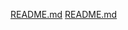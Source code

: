 [README.md](https://github.com/gainjil/ITE18/files/11707713/README.md)
[README.md](https://github.com/gainjil/ITE18/files/11707716/README.md)
